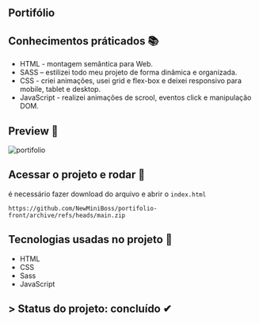 ## Portifólio
## Conhecimentos práticados 📚
- HTML - montagem semântica para Web.
- SASS – estilizei todo meu projeto de forma dinâmica e organizada.
- CSS - criei animações, usei grid e flex-box e deixei responsivo para mobile, tablet e desktop.
- JavaScript - realizei animações de scrool, eventos click e manipulação DOM.

## Preview 🎥
![portifolio](https://user-images.githubusercontent.com/80296330/215661714-2c179143-f8bd-4380-b11f-e5381ef067ba.jpeg)


## Acessar o projeto e rodar 📁

é necessário fazer download do arquivo e abrir o ``index.html`` 

```
https://github.com/NewMiniBoss/portifolio-front/archive/refs/heads/main.zip
```

## Tecnologias usadas no projeto 🚀
- HTML
- CSS
- Sass
- JavaScript

## > Status do projeto: concluído ✔
